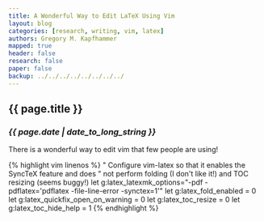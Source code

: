 ```yaml
---
title: A Wonderful Way to Edit LaTeX Using Vim 
layout: blog
categories: [research, writing, vim, latex]
authors: Gregory M. Kapfhammer
mapped: true 
header: false 
research: false 
paper: false
backup: ../../../../../../../../
---
```


## {{ page.title }}
### <em>{{ page.date | date_to_long_string }}</em>

There is a wonderful way to edit vim that few people are using!

{% highlight vim linenos %}
" Configure vim-latex so that it enables the SyncTeX feature and does 
" not perform folding (I don't like it!) and TOC resizing (seems buggy!) 
let g:latex_latexmk_options="-pdf -pdflatex='pdflatex -file-line-error -synctex=1'"
let g:latex_fold_enabled = 0
let g:latex_quickfix_open_on_warning = 0
let g:latex_toc_resize = 0
let g:latex_toc_hide_help = 1
{% endhighlight %}
